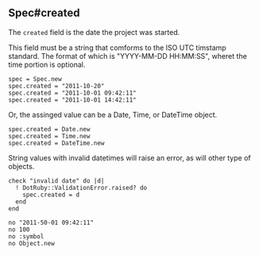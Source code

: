 ## Spec#created

The `created` field is the date the project was started.

This field must be a string that comforms to the ISO UTC timstamp standard.
The format of which is "YYYY-MM-DD HH:MM:SS", wheret the time portion is
optional.

    spec = Spec.new
    spec.created = "2011-10-20"
    spec.created = "2011-10-01 09:42:11"
    spec.created = "2011-10-01 14:42:11"

Or, the assinged value can be a Date, Time, or DateTime object.

    spec.created = Date.new
    spec.created = Time.new
    spec.created = DateTime.new

String values with invalid datetimes will raise an error, as will other
type of objects.

    check "invalid date" do |d|
      ! DotRuby::ValidationError.raised? do
        spec.created = d
      end
    end

    no "2011-50-01 09:42:11"
    no 100
    no :symbol
    no Object.new

